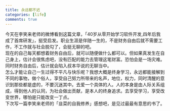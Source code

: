 ```yaml
---
title: 永远都不迟
categories: [life]
comments: true
---
```


今天在李笑来老师的微博看到这篇文章，「40岁从零开始学习软件开发,四年后我成了首席研发」，挺受启发。职业生涯是伴随一生的，不是财务自由后就不需要工作，不工作就与社会脱勾了，会挺无聊的吧。  
现在的自己每天都想着财务自由后，就可以随便做什么都可以。但如果真发生在自己身上，估计会很焦虑吧，没有匹配的能力去管理这笔财富。恐怕会是一场灾难。同时财务自由后，估计就会陷入叔本华说的无聊当中。  
怎么才能让自己一生过得不平凡与快乐呢？我想大概是终身学习，永远都能接解到不同的事物，做个俗人，享受自己努力所带来的名声，地位，权力，同时清醒的意识到那些都是虚的，不要沉迷其中。去爱一个具体的人。人的本身是由人际关系组成，得到他人的认同，为社会做出贡献，是本人的终身追求。去享受学习，享受改变世界，哪怕是只能改变一丁点。  
下次写一篇李笑来老师的「韭菜的自我修养」感想吧，是见过最最有意思的书了。